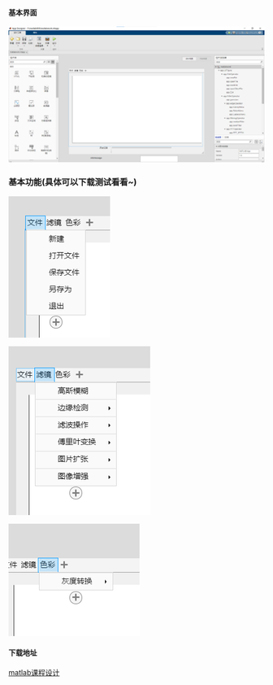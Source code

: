 #### 基本界面

![](README.assets/ed9bed8921775682304223c807c6bb1.png)

### 基本功能(具体可以下载测试看看~)

![](README.assets/f8ee071509c09e87ca8c2fe64163c11.png)

![](README.assets/a1b65841927c8db94902f5a4449515d.png)

![](README.assets/f5a13ba6ff0a1a7b658b24098e779ef.png)

#### 下载地址

[matlab课程设计](https://github.com/superBiuBiuMan/matlab_project)